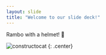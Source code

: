 ```yaml
---
layout: slide
title: "Welcome to our slide deck!"
---
```


Rambo with a helmet! :robot:

![constructocat](https://octodex.github.com/images/constructocat2.jpg)
{: .center}
